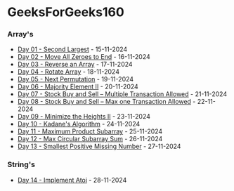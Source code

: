 # GeeksForGeeks160

### Array's

- [Day 01 - Second Largest](Day01/) - 15-11-2024
- [Day 02 - Move All Zeroes to End](Day02/) - 16-11-2024
- [Day 03 - Reverse an Array](Day03/) - 17-11-2024
- [Day 04 - Rotate Array](Day04/) - 18-11-2024
- [Day 05 - Next Permutation](Day05/) - 19-11-2024
- [Day 06 - Majority Element II](Day06/) - 20-11-2024
- [Day 07 - Stock Buy and Sell – Multiple Transaction Allowed](Day07/) - 21-11-2024
- [Day 08 - Stock Buy and Sell – Max one Transaction Allowed](Day08/) - 22-11-2024
- [Day 09 - Minimize the Heights II](Day09/) - 23-11-2024
- [Day 10 - Kadane's Algorithm](Day10/) - 24-11-2024
- [Day 11 - Maximum Product Subarray](Day11/) - 25-11-2024
- [Day 12 - Max Circular Subarray Sum](Day12/) - 26-11-2024
- [Day 13 - Smallest Positive Missing Number](Day13/) - 27-11-2024

### String's

- [Day 14 - Implement Atoi](Strings/Day14/) - 28-11-2024
